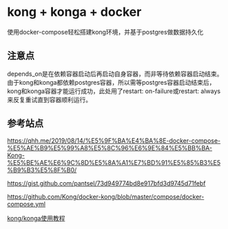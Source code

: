 # kong + konga + docker
使用docker-compose轻松搭建kong环境，并基于postgres做数据持久化

## 注意点
depends_on是在依赖容器启动后再启动自身容器，而非等待依赖容器启动结束。
由于kong和konga都依赖postgres容器，所以需等postgres容器启动结束后，kong和konga容器才能运行成功，此处用了restart: on-failure或restart: always来反复重试直到容器顺利运行。

## 参考站点
https://qhh.me/2019/08/14/%E5%9F%BA%E4%BA%8E-docker-compose-%E5%AE%B9%E5%99%A8%E5%8C%96%E6%9E%84%E5%BB%BA-Kong-%E5%BE%AE%E6%9C%8D%E5%8A%A1%E7%BD%91%E5%85%B3%E5%B9%B3%E5%8F%B0/

https://gist.github.com/pantsel/73d949774bd8e917bfd3d9745d71febf

https://github.com/Kong/docker-kong/blob/master/compose/docker-compose.yml

[kong/konga使用教程](https://www.jianshu.com/p/83cb4c79a1bd)